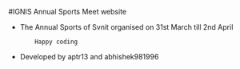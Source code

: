 ﻿#IGNIS Annual Sports Meet website

* The Annual Sports of Svnit organised on 31st March till 2nd April
	```
		Happy coding
	```
* Developed by aptr13 and abhishek981996
